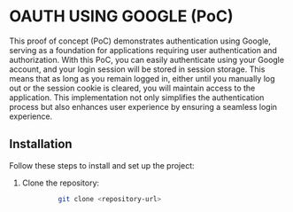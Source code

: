 # OAUTH USING GOOGLE (PoC)

This proof of concept (PoC) demonstrates authentication using Google, serving as a foundation for applications requiring user authentication and authorization. With this PoC, you can easily authenticate using your Google account, and your login session will be stored in session storage. This means that as long as you remain logged in, either until you manually log out or the session cookie is cleared, you will maintain access to the application. This implementation not only simplifies the authentication process but also enhances user experience by ensuring a seamless login experience.

## Installation

Follow these steps to install and set up the project:

1. Clone the repository:

   ```bash
            git clone <repository-url>

   ```

